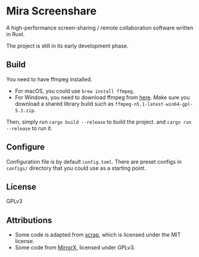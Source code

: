 # Mira Screenshare

A high-performance screen-sharing / remote collaboration software written in Rust.

The project is still in its early development phase.

## Build
You need to have ffmpeg installed.

* For macOS, you could use `brew install ffmpeg`.
* For Windows, you need to download ffmpeg from [here](https://github.com/BtbN/FFmpeg-Builds/releases).
Make sure you download a shared library build such as `ffmpeg-n5.1-latest-win64-gpl-5.1.zip`.

Then, simply run `cargo build --release` to build the project. and `cargo run --release` to run it.

## Configure
Configuration file is by default `config.toml`. There are preset configs in `configs/` directory that you could use
as a starting point.

## License

GPLv3

## Attributions
* Some code is adapted from [scrap](https://github.com/quadrupleslap/scrap), which is licensed under the MIT license.
* Some code from [MirrorX](https://github.com/MirrorX-Desktop/MirrorX), licensed under GPLv3.
